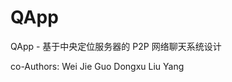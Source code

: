 QApp
====

QApp - 基于中央定位服务器的 P2P 网络聊天系统设计

co-Authors: Wei Jie
            Guo Dongxu
            Liu Yang
